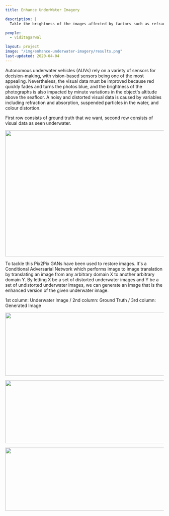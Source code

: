 ```yaml
---
title: Enhance UnderWater Imagery

description: |
  Takle the brightness of the images affected by factors such as refraction and absorption, suspended particles in the water, and color distortion results in a noisy and distorted visual data.

people:
  - viditagarwal 

layout: project
image: "/img/enhance-underwater-imagery/results.png"
last-updated: 2020-04-04
---
```

Autonomous underwater vehicles (AUVs) rely on a variety of sensors for decision-making, with vision-based sensors being one of the most appealing. Nevertheless, the visual data must be improved because red quickly fades and turns the photos blue, and the brightness of the photographs is also impacted by minute variations in the object's altitude above the seafloor. A noisy and distorted visual data is caused by variables including refraction and absorption, suspended particles in the water, and colour distortion.

First row consists of ground truth that we want, second row consists of visual data as seen underwater.

<p align="center">

   <img width="800" height="400" src="\img\enhance-underwater-imagery\visual-data.png">
   
</p>

To tackle this Pix2Pix GANs have been used to restore images. It's a Conditional Adversarial Network which performs image to image translation by translating an image from any arbitrary domain X to another arbitrary domain Y. By letting X be a set of distorted underwater images and Y be a set of undistorted underwater images, we can generate an image that is the enhanced version of the given underwater image.

1st column: Underwater Image / 2nd column: Ground Truth / 3rd column: Generated Image

<p align="center">

   <img width="600" height="200" src="\img\enhance-underwater-imagery\results.png">
   
</p>

<p align="center">

   <img width="600" height="200" src="\img\enhance-underwater-imagery\results1.png">
   
</p>

<p align="center">

   <img width="600" height="200" src="\img\enhance-underwater-imagery\results2.png">
   
</p>




